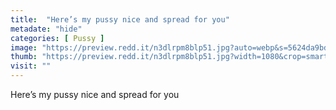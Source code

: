 ```yaml
---
title:  "Here’s my pussy nice and spread for you"
metadate: "hide"
categories: [ Pussy ]
image: "https://preview.redd.it/n3dlrpm8blp51.jpg?auto=webp&s=5624da9bdde3819099c3e567f86db5c58f518983"
thumb: "https://preview.redd.it/n3dlrpm8blp51.jpg?width=1080&crop=smart&auto=webp&s=f27b5bafe7eaee3fdc051c95b63170644ee7c28c"
visit: ""
---
```

Here’s my pussy nice and spread for you
